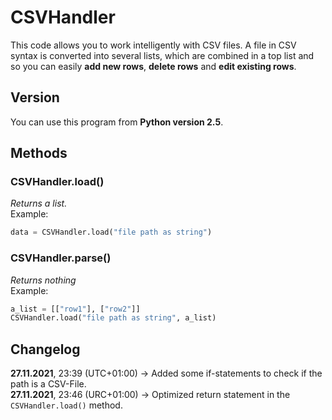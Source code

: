 # CSVHandler
This code allows you to work intelligently with CSV files. A file in CSV syntax is converted into several lists, which are combined in a top list and so you can easily **add new rows**, **delete rows** and **edit existing rows**.

## Version
You can use this program from **Python version 2.5**.

## Methods
### CSVHandler.load()
_Returns a list._ <br>
Example:
```py
data = CSVHandler.load("file path as string")
```

### CSVHandler.parse()
_Returns nothing_ <br>
Example:
```py
a_list = [["row1"], ["row2"]]
CSVHandler.load("file path as string", a_list)
```

## Changelog
**27.11.2021**, 23:39 (UTC+01:00) -> Added some if-statements to check if the path is a CSV-File. <br>
**27.11.2021**, 23:46 (URC+01:00) -> Optimized return statement in the `CSVHandler.load()` method.

